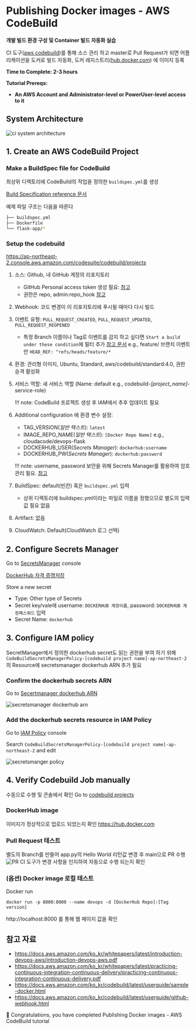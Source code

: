 # Publishing Docker images - AWS CodeBuild

**개발 빌드 환경 구성 및 Container 빌드 자동화 실습**

CI 도구([aws codebuild](https://aws.amazon.com/codebuild/))를 통해 소스 관리 하고 master로 Pull Request가 되면 어플리케이션을 도커로 빌드 자동화, 도커 레지스트리([hub.docker.com](https://hub.docker.com/)) 에 이미지 등록

**Time to Complete: 2-3 hours**

**Tutorial Prereqs:**

* **An AWS Account and Administrator-level or PowerUser-level access to it**

## System Architecture
![ci system architecture](assets/ci-system-architecture.png)

## 1. Create an AWS CodeBuild Project

### Make a BuildSpec file for CodeBuild

최상위 디렉토리에 CodeBuild의 작업을 정의한 `buildspec.yml`를 생성

[Build Specification reference 문서](https://docs.aws.amazon.com/ko_kr/codebuild/latest/userguide/build-spec-ref.html)

예제 파일 구조는 다음을 따른다
```bash
├── buildspec.yml
├── Dockerfile
└── flask-app/*
```  

### Setup the codebuild

https://ap-northeast-2.console.aws.amazon.com/codesuite/codebuild/projects

1. 소스: Github, 내 GitHub 계정의 리포지토리
   - GitHub Personal access token 생성 필요: [참고](https://docs.github.com/en/free-pro-team@latest/github/authenticating-to-github/creating-a-personal-access-token)
   - 권한은 repo, admin:repo_hook [참고](https://docs.aws.amazon.com/codebuild/latest/userguide/access-tokens.html#access-tokens-github)
2. Webhook: 코드 변경이 이 리포지토리에 푸시될 때마다 다시 빌드
3. 이벤트 유형: `PULL_REQUEST_CREATED`, `PULL_REQUEST_UPDATED`, `PULL_REQUEST_REOPENED`
   - 특정 Branch 이름이나 Tag로 이벤트를 감지 하고 싶다면 `Start a build under these condition`에 필터 추가 [참고 문서](https://docs.aws.amazon.com/codebuild/latest/userguide/github-webhook.html)
   e.g., feature/ 브랜치 이벤트만 `HEAD_REF: ^refs/heads/feature/*`
4. 환경: 관리형 이미지, Ubuntu, Standard, aws/codebuild/standard:4.0, 권한 승격 활성화
5. 서비스 역할: 새 서비스 역할 (Name: default e.g., codebuild-*[project_name]*-service-role)
   
   !!! note:
      CodeBuild 프로젝트 생성 후 IAM에서 추후 업데이트 필요

6. Additional configuration 에 환경 변수 설정:
   
   - TAG_VERSION(*일반 텍스트*): `latest `
   - IMAGE_REPO_NAME(*일반 텍스트*): `[Docker Repo Name]` e.g., cloudacode/devops-flask
   - DOCKERHUB_USER(*Secrets Manager*): `dockerhub:username`
   - DOCKERHUB_PW(*Secrets Manager*): `dockerhub:password`
   
   !!! note:
      username, password 보안을 위해 Secrets Manager를 활용하여 암호 관리 필요. [참고](https://aws.amazon.com/premiumsupport/knowledge-center/codebuild-docker-pull-image-error/?nc1=h_ls#Store_your_DockerHub_credentials_with_AWS_Secrets_Manager) 

7. BuildSpec: default(빈칸) 혹은 `buildspec.yml` 입력
   - 상위 디렉토리에 buildspec.yml이라는 파일로 이름을 정했으므로 별도의 입력값 필요 없음
8. Artifact: 없음
9. CloudWatch: Default(CloudWatch 로그 선택)

## 2. Configure Secrets Manager 
Go to [SecretsManager](https://ap-northeast-2.console.aws.amazon.com/secretsmanager/home) console

[DockerHub 자격 증명저장](https://aws.amazon.com/premiumsupport/knowledge-center/codebuild-docker-pull-image-error/?nc1=h_ls#Store_your_DockerHub_credentials_with_AWS_Secrets_Manager)

Store a new secret
   - Type: Other type of Secrets
   - Secret key/vale에 username: `DOCKERHUB 계정이름`, password: `DOCKERHUB 계정패스워드` 입력
   - Secret Name: `dockerhub`

## 3. Configure IAM policy

SecretManager에서 정의한 dockerhub secret도 읽는 권한을 부여 하기 위해 
`CodeBuildSecretsManagerPolicy-[codebuild project name]-ap-northeast-2`의 Resource에 secretsmanager dockerhub ARN 추가 필요

### Confirm the dockerhub secrets ARN

Go to [Secertmanager dockerhub ARN](https://ap-northeast-2.console.aws.amazon.com/secretsmanager/home?region=ap-northeast-2#/secret?name=dockerhub)

![secretsmanager dockerhub arn](assets/secretsmanager-dockerhub-arn.png)

### Add the dockerhub secrets resource in IAM Policy

Go to [IAM Policy](https://console.aws.amazon.com/iam/home?region=ap-northeast-2#/policies) console

Search `CodeBuildSecretsManagerPolicy-[codebuild project name]-ap-northeast-2` and edit

![secretsmanger policy](assets/codbuildpolicy-secretarn.png)

## 4. Verify Codebuild Job manually

수동으로 수행 및 콘솔에서 확인
Go to [codebuild projects](https://ap-northeast-2.console.aws.amazon.com/codesuite/codebuild/projects)

### DockerHub image 

이미지가 정상적으로 업로드 되었는지 확인 
https://hub.docker.com

### Pull Request 테스트

별도의 Branch를 만들어 app.py의 Hello World 리턴값 변경 후 main으로 PR 수행
![PR](./assets/build_process_by_github_webhook.png)
CI 도구가 변경 사항을 인지하여 자동으로 수행 되는지 확인

### (옵션) Docker image 로컬 테스트

Docker run
```
docker run -p 8000:8000 --name devops -d [DockerHub Repo]:[Tag version]
```

http://localhost:8000 를 통해 웹 페이지 값을 확인

## 참고 자료
- https://docs.aws.amazon.com/ko_kr/whitepapers/latest/introduction-devops-aws/introduction-devops-aws.pdf
- https://docs.aws.amazon.com/ko_kr/whitepapers/latest/practicing-continuous-integration-continuous-delivery/practicing-continuous-integration-continuous-delivery.pdf
- https://docs.aws.amazon.com/ko_kr/codebuild/latest/userguide/sample-docker.html
- https://docs.aws.amazon.com/ko_kr/codebuild/latest/userguide/github-webhook.html

🎉 Congratulations, you have completed Publishing Docker images - AWS CodeBuild tutorial 